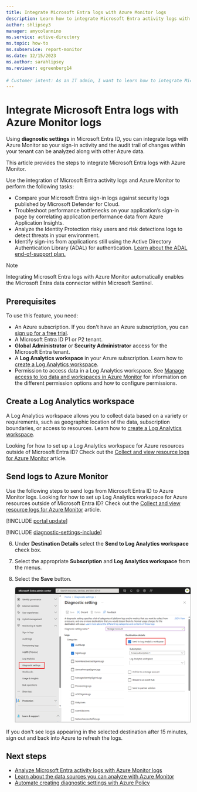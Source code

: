 ```yaml
---
title: Integrate Microsoft Entra logs with Azure Monitor logs
description: Learn how to integrate Microsoft Entra activity logs with Azure Monitor logs for querying and analysis.
author: shlipsey3
manager: amycolannino
ms.service: active-directory
ms.topic: how-to
ms.subservice: report-monitor
ms.date: 12/15/2023
ms.author: sarahlipsey
ms.reviewer: egreenberg14

# Customer intent: As an IT admin, I want to learn how to integrate Microsoft Entra activity logs with Azure Monitor logs so that I can query and analyze the data.
---
```


# Integrate Microsoft Entra logs with Azure Monitor logs

Using **diagnostic settings** in Microsoft Entra ID, you can integrate logs with Azure Monitor so your sign-in activity and the audit trail of changes within your tenant can be analyzed along with other Azure data. 

This article provides the steps to integrate Microsoft Entra logs with Azure Monitor.

Use the integration of Microsoft Entra activity logs and Azure Monitor to perform the following tasks:

- Compare your Microsoft Entra sign-in logs against security logs published by Microsoft Defender for Cloud.
- Troubleshoot performance bottlenecks on your application’s sign-in page by correlating application performance data from Azure Application Insights.
- Analyze the Identity Protection risky users and risk detections logs to detect threats in your environment.
- Identify sign-ins from applications still using the Active Directory Authentication Library (ADAL) for authentication. [Learn about the ADAL end-of-support plan.](../../identity-platform/msal-migration.md)

> [!NOTE]
> Integrating Microsoft Entra logs with Azure Monitor automatically enables the Microsoft Entra data connector within Microsoft Sentinel.

## Prerequisites

To use this feature, you need:

- An Azure subscription. If you don't have an Azure subscription, you can [sign up for a free trial](https://azure.microsoft.com/free/).
- A Microsoft Entra ID P1 or P2 tenant.
- **Global Administrator** or **Security Administrator** access for the Microsoft Entra tenant.
- A **Log Analytics workspace** in your Azure subscription. Learn how to [create a Log Analytics workspace](/azure/azure-monitor/logs/quick-create-workspace).
- Permission to access data in a Log Analytics workspace. See [Manage access to log data and workspaces in Azure Monitor](/azure/azure-monitor/logs/manage-access) for information on the different permission options and how to configure permissions.

## Create a Log Analytics workspace

A Log Analytics workspace allows you to collect data based on a variety or requirements, such as geographic location of the data, subscription boundaries, or access to resources. Learn how to [create a Log Analytics workspace](/azure/azure-monitor/logs/quick-create-workspace).

Looking for how to set up a Log Analytics workspace for Azure resources outside of Microsoft Entra ID? Check out the [Collect and view resource logs for Azure Monitor](/azure/azure-monitor/essentials/diagnostic-settings) article.

## Send logs to Azure Monitor

Use the following steps to send logs from Microsoft Entra ID to Azure Monitor logs. Looking for how to set up Log Analytics workspace for Azure resources outside of Microsoft Entra ID? Check out the [Collect and view resource logs for Azure Monitor](/azure/azure-monitor/essentials/diagnostic-settings) article.

[!INCLUDE [portal update](../../includes/portal-update.md)]

[!INCLUDE [diagnostic-settings-include](../../includes/diagnostic-settings-include.md)]

6. Under **Destination Details** select the **Send to Log Analytics workspace** check box.

7. Select the appropriate **Subscription** and **Log Analytics workspace** from the menus.

8. Select the **Save** button.

    ![Screenshot of the diagnostics settings with some destination details shown.](./media/howto-integrate-activity-logs-with-azure-monitor-logs/diagnostic-settings-log-analytics-workspace.png)

If you don't see logs appearing in the selected destination after 15 minutes, sign out and back into Azure to refresh the logs.

## Next steps

- [Analyze Microsoft Entra activity logs with Azure Monitor logs](howto-analyze-activity-logs-log-analytics.md)
- [Learn about the data sources you can analyze with Azure Monitor](/azure/azure-monitor/data-sources)
- [Automate creating diagnostic settings with Azure Policy](/azure/azure-monitor/essentials/diagnostic-settings-policy)
